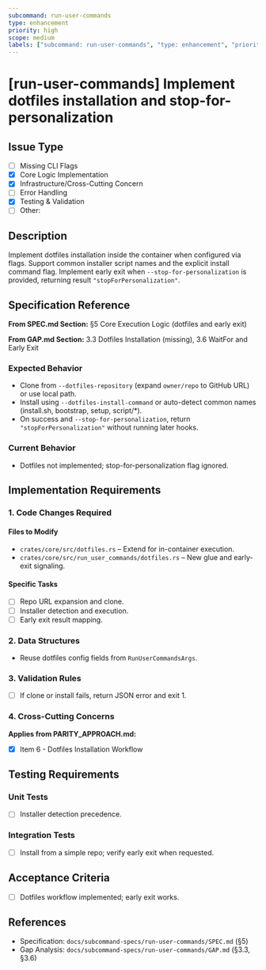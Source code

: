 ```yaml
---
subcommand: run-user-commands
type: enhancement
priority: high
scope: medium
labels: ["subcommand: run-user-commands", "type: enhancement", "priority: high", "area: dotfiles"]
---
```


# [run-user-commands] Implement dotfiles installation and stop-for-personalization

## Issue Type
- [ ] Missing CLI Flags
- [x] Core Logic Implementation
- [x] Infrastructure/Cross-Cutting Concern
- [ ] Error Handling
- [x] Testing & Validation
- [ ] Other: 

## Description
Implement dotfiles installation inside the container when configured via flags. Support common installer script names and the explicit install command flag. Implement early exit when `--stop-for-personalization` is provided, returning result `"stopForPersonalization"`.

## Specification Reference

**From SPEC.md Section:** §5 Core Execution Logic (dotfiles and early exit)

**From GAP.md Section:** 3.3 Dotfiles Installation (missing), 3.6 WaitFor and Early Exit

### Expected Behavior
- Clone from `--dotfiles-repository` (expand `owner/repo` to GitHub URL) or use local path.
- Install using `--dotfiles-install-command` or auto-detect common names (install.sh, bootstrap, setup, script/*).
- On success and `--stop-for-personalization`, return `"stopForPersonalization"` without running later hooks.

### Current Behavior
- Dotfiles not implemented; stop-for-personalization flag ignored.

## Implementation Requirements

### 1. Code Changes Required

#### Files to Modify
- `crates/core/src/dotfiles.rs` – Extend for in-container execution.
- `crates/core/src/run_user_commands/dotfiles.rs` – New glue and early-exit signaling.

#### Specific Tasks
- [ ] Repo URL expansion and clone.
- [ ] Installer detection and execution.
- [ ] Early exit result mapping.

### 2. Data Structures
- Reuse dotfiles config fields from `RunUserCommandsArgs`.

### 3. Validation Rules
- [ ] If clone or install fails, return JSON error and exit 1.

### 4. Cross-Cutting Concerns

**Applies from PARITY_APPROACH.md:**
- [x] Item 6 - Dotfiles Installation Workflow

## Testing Requirements

### Unit Tests
- [ ] Installer detection precedence.

### Integration Tests
- [ ] Install from a simple repo; verify early exit when requested.

## Acceptance Criteria
- [ ] Dotfiles workflow implemented; early exit works.

## References
- Specification: `docs/subcommand-specs/run-user-commands/SPEC.md` (§5)
- Gap Analysis: `docs/subcommand-specs/run-user-commands/GAP.md` (§3.3, §3.6)
